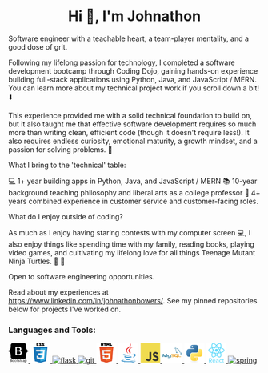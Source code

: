 <h1 align="center">Hi 👋, I'm Johnathon</h1>

Software engineer with a teachable heart, a team-player mentality, and a good dose of grit. 

Following my lifelong passion for technology, I completed a software development bootcamp through Coding Dojo, gaining hands-on experience building full-stack applications using Python, Java, and JavaScript / MERN. You can learn more about my technical project work if you scroll down a bit! ⬇️

This experience provided me with a solid technical foundation to build on, but it also taught me that effective software development requires so much more than writing clean, efficient code (though it doesn't require less!). It also requires endless curiosity, emotional maturity, a growth mindset, and a passion for solving problems. 🧐

What I bring to the 'technical' table:

💻 1+ year building apps in Python, Java, and JavaScript / MERN
📚 10-year background teaching philosophy and liberal arts as a college professor
🤝 4+ years combined experience in customer service and customer-facing roles.

What do I enjoy outside of coding?

As much as I enjoy having staring contests with my computer screen 💻, I also enjoy things like spending time with my family, reading books, playing video games, and cultivating my lifelong love for all things Teenage Mutant Ninja Turtles. 🥷 🐢

Open to software engineering opportunities. 

Read about my experiences at https://www.linkedin.com/in/johnathonbowers/. See my pinned repositories below for projects I've worked on.


<h3 align="left">Languages and Tools:</h3>
<p align="left"> <a href="https://getbootstrap.com" target="_blank" rel="noreferrer"> <img src="https://raw.githubusercontent.com/devicons/devicon/master/icons/bootstrap/bootstrap-plain-wordmark.svg" alt="bootstrap" width="40" height="40"/> </a> <a href="https://www.w3schools.com/css/" target="_blank" rel="noreferrer"> <img src="https://raw.githubusercontent.com/devicons/devicon/master/icons/css3/css3-original-wordmark.svg" alt="css3" width="40" height="40"/> </a> <a href="https://flask.palletsprojects.com/" target="_blank" rel="noreferrer"> <img src="https://www.vectorlogo.zone/logos/pocoo_flask/pocoo_flask-icon.svg" alt="flask" width="40" height="40"/> </a> <a href="https://git-scm.com/" target="_blank" rel="noreferrer"> <img src="https://www.vectorlogo.zone/logos/git-scm/git-scm-icon.svg" alt="git" width="40" height="40"/> </a> <a href="https://www.w3.org/html/" target="_blank" rel="noreferrer"> <img src="https://raw.githubusercontent.com/devicons/devicon/master/icons/html5/html5-original-wordmark.svg" alt="html5" width="40" height="40"/> </a> <a href="https://www.java.com" target="_blank" rel="noreferrer"> <img src="https://raw.githubusercontent.com/devicons/devicon/master/icons/java/java-original.svg" alt="java" width="40" height="40"/> </a> <a href="https://developer.mozilla.org/en-US/docs/Web/JavaScript" target="_blank" rel="noreferrer"> <img src="https://raw.githubusercontent.com/devicons/devicon/master/icons/javascript/javascript-original.svg" alt="javascript" width="40" height="40"/> </a> <a href="https://www.mysql.com/" target="_blank" rel="noreferrer"> <img src="https://raw.githubusercontent.com/devicons/devicon/master/icons/mysql/mysql-original-wordmark.svg" alt="mysql" width="40" height="40"/> </a> <a href="https://www.python.org" target="_blank" rel="noreferrer"> <img src="https://raw.githubusercontent.com/devicons/devicon/master/icons/python/python-original.svg" alt="python" width="40" height="40"/> </a> <a href="https://reactjs.org/" target="_blank" rel="noreferrer"> <img src="https://raw.githubusercontent.com/devicons/devicon/master/icons/react/react-original-wordmark.svg" alt="react" width="40" height="40"/> </a> <a href="https://spring.io/" target="_blank" rel="noreferrer"> <img src="https://www.vectorlogo.zone/logos/springio/springio-icon.svg" alt="spring" width="40" height="40"/> </a> </p>

